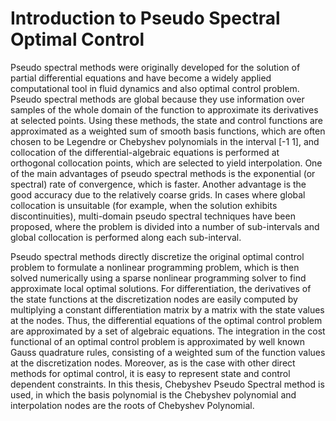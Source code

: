Introduction to Pseudo Spectral Optimal Control
===============================================
Pseudo spectral methods were originally developed for the solution of partial differential equations and have become a widely applied computational tool in fluid dynamics and also optimal control problem. Pseudo spectral methods are global because they use information over
samples of the whole domain of the function to approximate its derivatives at selected points.
Using these methods, the state and control functions are approximated as a weighted sum of
smooth basis functions, which are often chosen to be Legendre or Chebyshev polynomials in
the interval [-1 1], and collocation of the differential-algebraic equations is performed at orthogonal
collocation points, which are selected to yield interpolation. One of the main advantages
of pseudo spectral methods is the exponential (or spectral) rate of convergence, which is faster.
Another advantage is the good accuracy due to the relatively coarse grids. In cases where global
collocation is unsuitable (for example, when the solution exhibits discontinuities), multi-domain pseudo spectral techniques have been proposed, where the problem is divided into a number of sub-intervals and global collocation is performed along each sub-interval.

Pseudo spectral methods directly discretize the original optimal control problem to formulate
a nonlinear programming problem, which is then solved numerically using a sparse nonlinear
programming solver to find approximate local optimal solutions. For differentiation,
the derivatives of the state functions at the discretization nodes are easily computed by multiplying
a constant differentiation matrix by a matrix with the state values at the nodes. Thus,
the differential equations of the optimal control problem are approximated by a set of algebraic
equations. The integration in the cost functional of an optimal control problem is approximated
by well known Gauss quadrature rules, consisting of a weighted sum of the function values at
the discretization nodes. Moreover, as is the case with other direct methods for optimal control,
it is easy to represent state and control dependent constraints.
In this thesis, Chebyshev Pseudo Spectral method is used, in which the basis polynomial
is the Chebyshev polynomial and interpolation nodes are the roots of Chebyshev Polynomial.





















